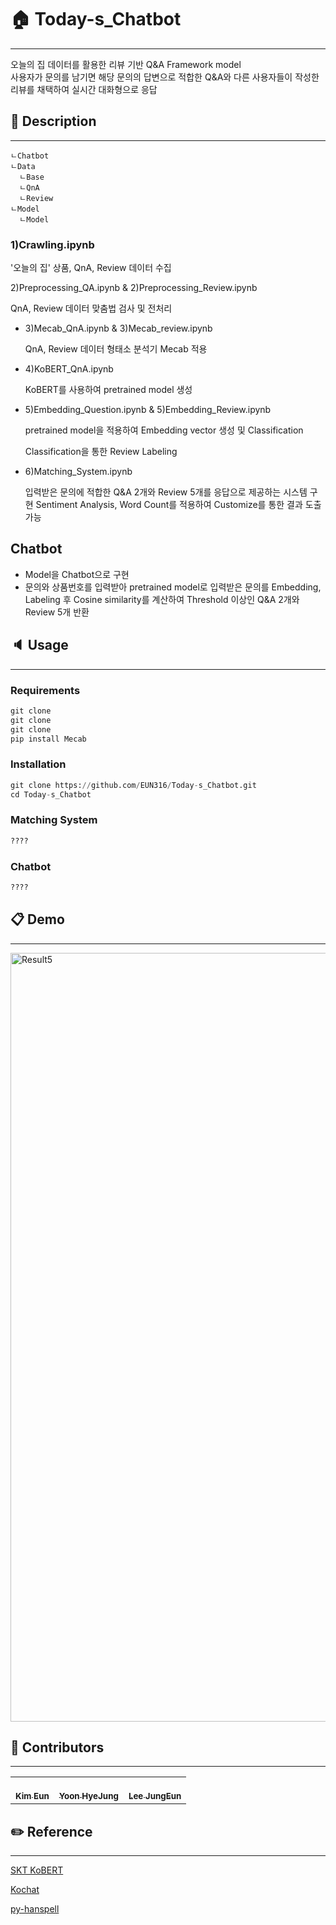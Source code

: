 # :house: Today-s_Chatbot
---

오늘의 집 데이터를 활용한 리뷰 기반 Q&A Framework model<br>
사용자가 문의를 남기면 해당 문의의 답변으로 적합한 Q&A와 다른 사용자들이 작성한 리뷰를 채택하여 실시간 대화형으로 응답


## :vertical_traffic_light: Description
---

```
ㄴChatbot
ㄴData
  ㄴBase
  ㄴQnA
  ㄴReview
ㄴModel
  ㄴModel
```



### 1)Crawling.ipynb

'오늘의 집' 상품, QnA, Review 데이터 수집


2)Preprocessing_QA.ipynb & 2)Preprocessing_Review.ipynb  

  QnA, Review 데이터 맞춤법 검사 및 전처리 
    
    
  - 3)Mecab_QnA.ipynb & 3)Mecab_review.ipynb

    QnA, Review 데이터 형태소 분석기 Mecab 적용
  - 4)KoBERT_QnA.ipynb

    KoBERT를 사용하여 pretrained model 생성
  - 5)Embedding_Question.ipynb & 5)Embedding_Review.ipynb
  
    pretrained model을 적용하여 Embedding vector 생성 및 Classification
    
    Classification을 통한 Review Labeling
   
  - 6)Matching_System.ipynb
    
    입력받은 문의에 적합한 Q&A 2개와 Review 5개를 응답으로 제공하는 시스템 구현
    Sentiment Analysis, Word Count를 적용하여 Customize를 통한 결과 도출 가능
    
    
## Chatbot

  - Model을 Chatbot으로 구현
  - 문의와 상품번호를 입력받아 pretrained model로 입력받은 문의를 Embedding, Labeling 후 Cosine similarity를 계산하여 Threshold 이상인 Q&A 2개와 Review 5개 반환


## :speaker: Usage

---
### Requirements
```python
git clone 
git clone
git clone
pip install Mecab
```

### Installation


```python
git clone https://github.com/EUN316/Today-s_Chatbot.git
cd Today-s_Chatbot
```

### Matching System


```python
????
```


### Chatbot


```python
????
```

## :clipboard: Demo
---

<img width="1230" alt="Result5" src="https://user-images.githubusercontent.com/55127132/127155733-15b1f653-24f9-4eb1-8157-a8cb756b0abe.png">



## :speech_balloon: Contributors

---

<table>
  <tr>
    <td align="center"><a href="https://github.com/eun723"><br /><sub><b>Kim Eun</b></sub></td>
    <td align="center"><a href="https://github.com/hyz218"><br /><sub><b>Yoon HyeJung</b></sub></td>
    <td align="center"><a href="https://github.com/EUN316"><br /><sub><b>Lee JungEun</b></sub></td>
  </tr>
</table>



## :pencil2: Reference

---

[SKT KoBERT](https://github.com/SKTBrain/KoBERT)

[Kochat](https://github.com/hyunwoongko/kochat)

[py-hanspell](https://github.com/ssut/py-hanspell)

